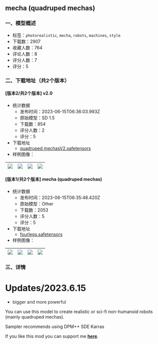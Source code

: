 ## mecha (quadruped mechas)
### 一、模型概述

- 标签：`photorealistic`, `mecha`, `robots`, `machines`, `style`
- 下载数：2907
- 收藏人数：764
- 评论人数：8
- 评分人数：7
- 评分：5

### 二、下载地址（共2个版本）

#### [版本2/共2个版本] v2.0

- 统计数据
  - 发布时间：2023-06-15T06:36:03.993Z
  - 原始模型：SD 1.5
  - 下载数：854
  - 评分人数：2
  - 评分：5
- 下载地址
  - [quadruped mechasV2.safetensors](https://civitai.com/api/download/models/96344)
- 样例图像：

| <img src="https://image.civitai.com/xG1nkqKTMzGDvpLrqFT7WA/3cc41bf6-39cd-494b-868a-e48b9fcace6d/width=450/1149915.jpeg" /> | <img src="https://image.civitai.com/xG1nkqKTMzGDvpLrqFT7WA/5d251b70-1f77-4e1f-8ec0-5175aa292a64/width=450/1149916.jpeg" /> | <img src="https://image.civitai.com/xG1nkqKTMzGDvpLrqFT7WA/2e1d2205-275d-49e3-bd13-d8e2ac396317/width=450/1149929.jpeg" /> | <img src="https://image.civitai.com/xG1nkqKTMzGDvpLrqFT7WA/024b87c8-3509-41a0-bf77-78e3b3005886/width=450/1149939.jpeg" /> |
| ---- | ---- | ---- | ---- |

#### [版本1/共2个版本] mecha (quadruped mechas)

- 统计数据
  - 发布时间：2023-06-15T06:35:48.420Z
  - 原始模型：Other
  - 下载数：2053
  - 评分人数：5
  - 评分：5
- 下载地址
  - [fourlegs.safetensors](https://civitai.com/api/download/models/16758)
- 样例图像：

| <img src="https://image.civitai.com/xG1nkqKTMzGDvpLrqFT7WA/eac30ff1-69a4-482e-bba4-1f8e63eb1d00/width=450/169158.jpeg" /> | <img src="https://image.civitai.com/xG1nkqKTMzGDvpLrqFT7WA/b83fc4b9-5120-422d-3ed2-c0f140049400/width=450/169177.jpeg" /> | <img src="https://image.civitai.com/xG1nkqKTMzGDvpLrqFT7WA/ff2fec4d-d6da-4313-63ef-3c0b095cce00/width=450/169176.jpeg" /> | <img src="https://image.civitai.com/xG1nkqKTMzGDvpLrqFT7WA/2d7084b6-d062-4577-c495-03d05a39f700/width=450/169175.jpeg" /> |
| ---- | ---- | ---- | ---- |


### 三、详情
<h1 id="heading-20"><strong>Updates/2023.6.15</strong></h1><ul><li><p><span style="color:rgb(37, 38, 43)">bigger and more powerful</span></p></li></ul><p>You can use this model to create realistic or sci-fi non-humanoid robots (mainly quadruped mechas).</p><p>Sampler recommends using DPM++ SDE Karras</p><p>If you like this mod you can support me <a target="_blank" rel="ugc" href="https://ko-fi.com/rimg0"><strong><u>here</u></strong></a>.</p>